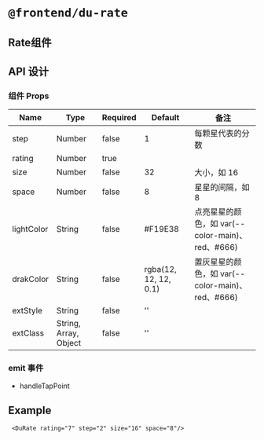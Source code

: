 # `@frontend/du-rate`

## Rate组件

## API 设计

### 组件 Props

| Name | Type | Required | Default | 备注 |
| ---- | ---- | -------- | ------- | ---- |
| step | Number | false | 1 | 每颗星代表的分数 |
| rating | Number | true | | |
| size | Number | false | 32 | 大小，如 16 |
| space | Number | false | 8 | 星星的间隔，如 8 |
| lightColor | String | false | #F19E38 | 点亮星星的颜色，如 var(--color-main)、red、#666) |
| drakColor | String | false | rgba(12, 12, 12, 0.1) | 置灰星星的颜色，如 var(--color-main)、red、#666) |
| extStyle | String | false | '' | |
| extClass | String, Array, Object | false | '' | |

### emit 事件

- handleTapPoint

## Example

```vue
 <DuRate rating="7" step="2" size="16" space="8"/>
```
